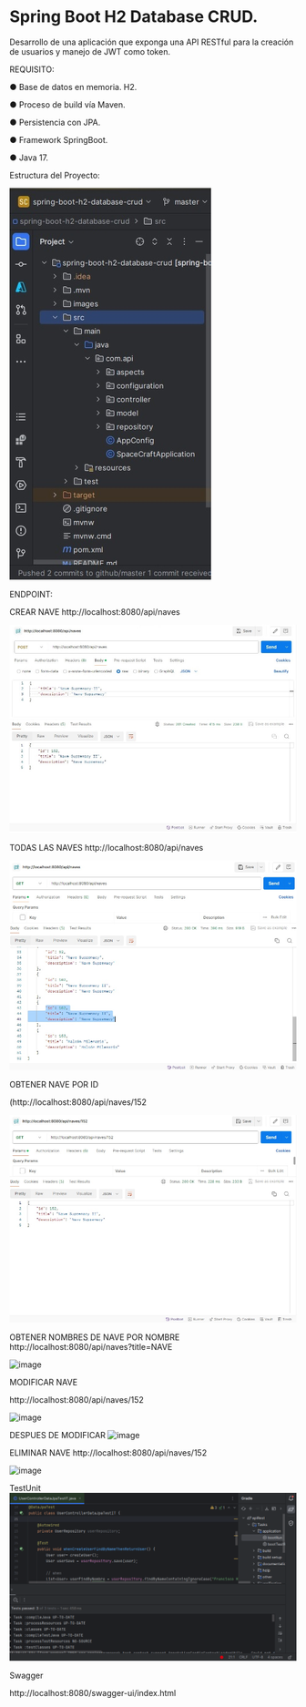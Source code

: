 # Spring Boot H2 Database CRUD.

Desarrollo de una aplicación que exponga una API RESTful para la creación de usuarios y manejo de JWT como token.

REQUISITO:

● Base de datos en memoria. H2.

● Proceso de build vía Maven.

● Persistencia con JPA.

● Framework SpringBoot.

● Java 17.

Estructura del Proyecto:

![image](https://github.com/fhernandez204/spring-boot-h2-database-crud/blob/master/images/structure.jpg)

ENDPOINT:

CREAR NAVE
 http://localhost:8080/api/naves

![image](https://github.com/fhernandez204/spring-boot-h2-database-crud/blob/master/images/create.jpg)


TODAS LAS NAVES
http://localhost:8080/api/naves

![image](https://github.com/fhernandez204/spring-boot-h2-database-crud/blob/master/images/all.jpg)


OBTENER NAVE POR ID

(http://localhost:8080/api/naves/152

 ![image](https://github.com/fhernandez204/spring-boot-h2-database-crud/blob/master/images/byID.jpg)


OBTENER NOMBRES DE NAVE POR NOMBRE
http://localhost:8080/api/naves?title=NAVE

![image](https://github.com/fhernandez204/apiRest/blob/master/byName.jpg)


 MODIFICAR NAVE

 http://localhost:8080/api/naves/152

 ![image](https://github.com/fhernandez204/apiRest/blob/master/put.jpg)

DESPUES DE MODIFICAR
  ![image](https://github.com/fhernandez204/apiRest/blob/master/byIDForUpdate.jpg)


ELIMINAR NAVE
http://localhost:8080/api/naves/152

 ![image](https://github.com/fhernandez204/apiRest/blob/master/byIDForDelete.jpg)

 TestUnit
 ![image](https://github.com/fhernandez204/apiRest/blob/master/testUnit.png)

 Swagger

 http://localhost:8080/swagger-ui/index.html
